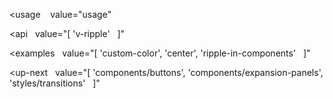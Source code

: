 <usage
   value="usage"
></usage>

<api
  value="[
  'v-ripple'
  ]"
></api>

<examples
  value="[
  'custom-color',
  'center',
  'ripple-in-components'
  ]"
></examples>

<up-next
  value="[
  'components/buttons',
  'components/expansion-panels',
  'styles/transitions'
  ]"
></up-next>